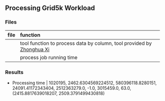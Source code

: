 ## Processing Grid5k Workload


### Files
|file| function|
|:---|:--------|
|[]()| tool function to process data by column, tool provided by [Zhonghua Xi](https://github.com/xizhonghua/pystats)|
|[]()| process job running time|


### Results
- Processing time
|
1020195, 2462.6304569224512, 580396118.8280151, 24091.41172343404, 2512363279.0, -1.0, 3015459.0, 63.0, (2415.8817639018207, 2509.3791499430818)
